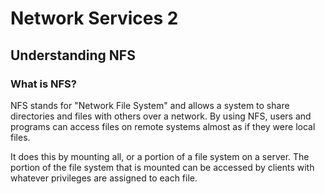 # Network Services 2

## Understanding NFS

### What is NFS?

NFS stands for "Network File System" and allows a system to share directories and files with others over a network. By using NFS, users and programs can access files on remote systems almost as if they were local files.

 It does this by mounting all, or a portion of a file system on a server. The portion of the file system that is mounted can be accessed by clients with whatever privileges are assigned to each file.


